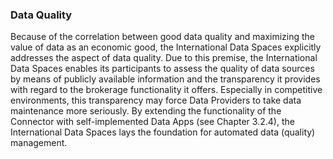 ### Data Quality ###

Because of the correlation between good data quality and maximizing the
value of data as an economic good, the International Data Spaces
explicitly addresses the aspect of data quality. Due to this premise,
the International Data Spaces enables its participants to assess the
quality of data sources by means of publicly available information and
the transparency it provides with regard to the brokerage functionality
it offers. Especially in competitive environments, this transparency may
force Data Providers to take data maintenance more seriously. By
extending the functionality of the Connector with self-implemented Data
Apps (see Chapter 3.2.4), the International Data Spaces lays the
foundation for automated data (quality) management.
